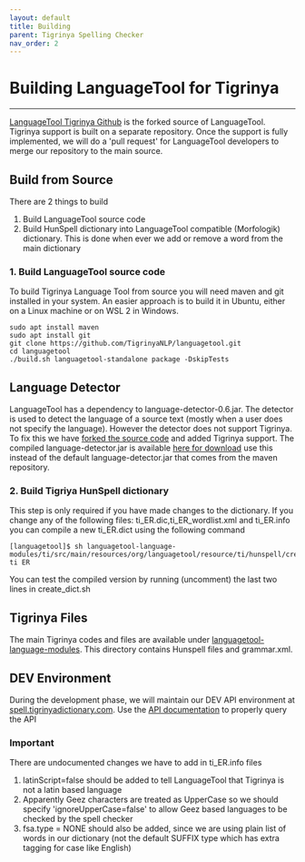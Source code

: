 ```yaml
---
layout: default
title: Building
parent: Tigrinya Spelling Checker
nav_order: 2
---
```

# Building LanguageTool for Tigrinya
---
[LanguageTool Tigrinya Github](https://github.com/TigrinyaNLP/languagetool) is the forked source of LanguageTool. Tigrinya support
is built on a separate repository. Once the support is fully implemented, we will do a 'pull request' for LanguageTool
developers to merge our repository to the main source.

## Build from Source

There are 2 things to build
1. Build LanguageTool source code
2. Build HunSpell dictionary into LanguageTool compatible (Morfologik) dictionary. This is done when ever we add or remove a word from the main dictionary

### 1. Build LanguageTool source code
To build Tigrinya Language Tool from source you will need maven and git installed in your system.
An easier approach is to build it in Ubuntu, either on a Linux machine or on WSL 2 in Windows.

```cli
sudo apt install maven
sudo apt install git
git clone https://github.com/TigrinyaNLP/languagetool.git
cd languagetool
./build.sh languagetool-standalone package -DskipTests
```

## Language Detector

LanguageTool has a dependency to language-detector-0.6.jar. The detector is used to detect the language of a source text (mostly when a user does not specify the language).
However the detector does not support Tigrinya. To fix this we have [forked the source code](https://github.com/TigrinyaNLP/language-detector) and added Tigrinya support.
The compiled language-detector.jar is available [here for download](https://github.com/TigrinyaNLP/language-detector/releases/tag/language-detector-0.6) use this instead of
the default language-detector.jar that comes from the maven repository.


### 2. Build Tigriya HunSpell dictionary

This step is only required if you have made changes to the dictionary. If you change any of the following files: ti_ER.dic,ti_ER_wordlist.xml and ti_ER.info you can compile a new ti_ER.dict using the following command

```cli
[languagetool]$ sh languagetool-language-modules/ti/src/main/resources/org/languagetool/resource/ti/hunspell/create_dict.sh ti ER
```
You can test the compiled version by running (uncomment) the last two lines in create_dict.sh


## Tigrinya Files

The main Tigrinya codes and files are available under [languagetool-language-modules](https://github.com/TigrinyaNLP/languagetool/tree/master/languagetool-language-modules/ti). This
directory contains Hunspell files and grammar.xml.


## DEV Environment

During the development phase, we will maintain our DEV API environment
at [spell.tigrinyadictionary.com](https://spell.tigrinyadictionary.com/).  Use the
[API documentation](https://languagetool.org/http-api/swagger-ui/#/default) to properly query the API


### Important
There are undocumented changes we have to add in ti_ER.info files
1. latinScript=false should be added to tell LanguageTool that Tigrinya is not a latin based language
2. Apparently Geez characters are treated as UpperCase so we should specify 'ignoreUpperCase=false' to allow Geez based languages to be checked by the spell checker
3. fsa.type = NONE should also be added, since we are using plain list of words in our dictionary (not the default SUFFIX type which has extra tagging for case like English)
